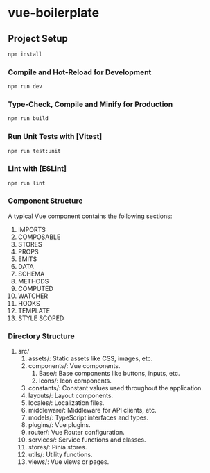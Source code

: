 # vue-boilerplate

## Project Setup

```sh
npm install
```

### Compile and Hot-Reload for Development

```sh
npm run dev
```

### Type-Check, Compile and Minify for Production

```sh
npm run build
```

### Run Unit Tests with [Vitest]

```sh
npm run test:unit
```

### Lint with [ESLint]

```sh
npm run lint
```

### Component Structure

A typical Vue component contains the following sections:

1. IMPORTS
2. COMPOSABLE
3. STORES
4. PROPS
5. EMITS
6. DATA
7. SCHEMA
8. METHODS
9. COMPUTED
10. WATCHER
11. HOOKS
12. TEMPLATE
13. STYLE SCOPED

### Directory Structure

1. src/
   1. assets/: Static assets like CSS, images, etc.
   2. components/: Vue components.
      1. Base/: Base components like buttons, inputs, etc.
      2. Icons/: Icon components.
   3. constants/: Constant values used throughout the application.
   4. layouts/: Layout components.
   5. locales/: Localization files.
   6. middleware/: Middleware for API clients, etc.
   7. models/: TypeScript interfaces and types.
   8. plugins/: Vue plugins.
   9. router/: Vue Router configuration.
   10. services/: Service functions and classes.
   11. stores/: Pinia stores.
   12. utils/: Utility functions.
   13. views/: Vue views or pages.
